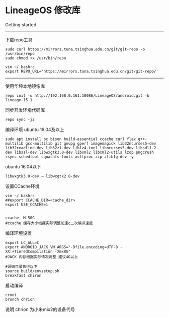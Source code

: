 LineageOS 修改库
===========

Getting started

----------------
下载repo工具
```
sudo curl https://mirrors.tuna.tsinghua.edu.cn/git/git-repo -o /usr/bin/repo
sudo chmod +x /usr/bin/repo

vim ~/.bashrc
export REPO_URL='https://mirrors.tuna.tsinghua.edu.cn/git/git-repo/'
```

---------------
使用华坤本地镜像库
```
repo init -u http://192.168.0.161:10086/LineageOS/android.git -b lineage-15.1 
```
同步开发环境代码库
```
repo sync -j2
```

编译环境
ubuntu 16.04及以上

```
sudo apt install bc bison build-essential ccache curl flex g++-multilib gcc-multilib git gnupg gperf imagemagick lib32ncurses5-dev lib32readline-dev lib32z1-dev liblz4-tool libncurses5-dev libsdl1.2-dev libssl-dev libwxgtk3.0-dev libxml2 libxml2-utils lzop pngcrush rsync schedtool squashfs-tools xsltproc zip zlib1g-dev -y
```

ubuntu 16.04以下
```
libwxgtk3.0-dev → libwxgtk2.8-dev
```

设置CCache环境
```
vim ~/.bashrc
##export CCACHE_DIR=<cache_dir>
export USE_CCACHE=1


ccache -M 50G
#ccache 缓存大小根据实际调整加速c二次编译速度
```

编译环境设置
```
export LC_ALL=C 
export ANDROID_JACK_VM_ARGS="-Dfile.encoding=UTF-8 -XX:+TieredCompilation -Xmx8G"
#JACK 内存根据实际情况调整 建议4G以上

#源码目录执行以下
source build/envsetup.sh
breakfast chiron
```



启动编译
```
croot
brunch chrion

```



说明 chrion 为小米mix2的设备代号